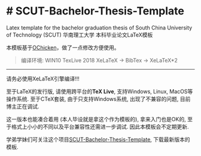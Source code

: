 # # SCUT-Bachelor-Thesis-Template
Latex template for the bachelor graduation thesis of South China University of Technology (SCUT) 华南理工大学 本科毕业论文LaTeX模板

本模板基于[OChicken](https://github.com/OChicken/SCUT-Bachelor-Thesis-Template)，做了一点修改方便使用。

> 编译环境: WIN10
> TexLive 2018
> XeLaTeX -> BibTex -> XeLaTeX*2
 
------------------------------------------

请务必使用XeLaTeX引擎编译!!!

至于LaTeX的发行版, 请使用跨平台的**TeX Live**, 支持Windows, Linux, MacOS等操作系统. 至于CTeX套装, 由于只支持Windows系统, 出现了不兼容的问题, 目前博主正在调试.

这一版本也能凑合着用 (本人毕设就是拿这个作为模板的), 拿来入门也是OK的, 至于格式上小小的不同以及平台兼容性还需进一步调试. 因此本模板会不定期更新.

学弟学妹们可关注这个项目[SCUT-Bachelor-Thesis-Template](https://github.com/OChicken/SCUT-Bachelor-Thesis-Template), 下载最新版本的模板.
